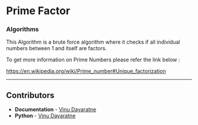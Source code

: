 # Prime Factor
### Algorithms

This Algorithm is a brute force algorithm where it checks if all individual numbers between 1 and itself are factors.

To get more information on Prime Numbers please refer the link below :

https://en.wikipedia.org/wiki/Prime_number#Unique_factorization

------------------------------------------------------
## Contributors

- **Documentation** - [Vinu Dayaratne](https://github.com/VinuUD)
- **Python**	- [Vinu Dayaratne](https://github.com/VinuUD)
